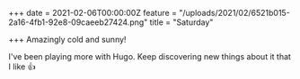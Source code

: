 +++
date = 2021-02-06T00:00:00Z
feature = "/uploads/2021/02/6521b015-2a16-4fb1-92e8-09caeeb27424.png"
title = "Saturday"

+++
Amazingly cold and sunny!

I've been playing more with Hugo. Keep discovering new things about it that I like 👍